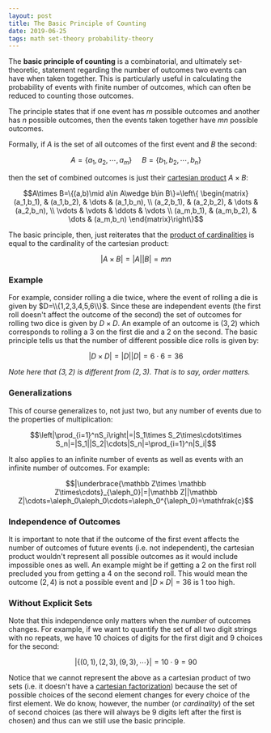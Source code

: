 ```yaml
---
layout: post
title: The Basic Principle of Counting
date: 2019-06-25
tags: math set-theory probability-theory
---
```

The **basic principle of counting** is a combinatorial, and ultimately set-theoretic, statement regarding the number of outcomes two events can have when taken together. This is particularly useful in calculating the probability of events with finite number of outcomes, which can often be reduced to counting those outcomes.

The principle states that if one event has $m$ possible outcomes and another has $n$ possible outcomes, then the events taken together have $mn$ possible outcomes.

<!--more-->

Formally, if $A$ is the set of all outcomes of the first event and $B$ the second:

$$A=\{a_1,a_2,\cdots,a_m\}\ \ \ \ \ B=\{b_1,b_2,\cdots,b_n\}$$

then the set of combined outcomes is just their [cartesian product](\cartesian-product) $A\times B$:

$$A\times B=\{(a,b)\mid a\in A\wedge b\in B\}=\left\{
\begin{matrix}
    (a_1,b_1), & (a_1,b_2), & \dots & (a_1,b_n), \\
    (a_2,b_1), & (a_2,b_2), & \dots & (a_2,b_n), \\
    \vdots & \vdots & \ddots & \vdots \\
    (a_m,b_1), & (a_m,b_2), & \dots & (a_m,b_n)
\end{matrix}\right\}$$

The basic principle, then, just reiterates that the [product of cardinalities](\cartesian-product#cardinal-multiplication) is equal to the cardinality of the cartesian product:

$$|A\times B|=|A||B|=mn$$

### Example
For example, consider rolling a die twice, where the event of rolling a die is given by $D=\\{1,2,3,4,5,6\\}$. Since these are independent events (the first roll doesn't affect the outcome of the second) the set of outcomes for rolling two dice is given by $D\times D$. An example of an outcome is $(3,2)$ which corresponds to rolling a $3$ on the first die and a $2$ on the second. The basic principle tells us that the number of different possible dice rolls is given by:

$$|D\times D|=|D||D|=6\cdot6=36$$

*Note here that $(3,2)$ is different from $(2,3)$. That is to say, order matters.*

### Generalizations
This of course generalizes to, not just two, but any number of events due to the properties of multiplication:

$$\left|\prod_{i=1}^nS_i\right|=|S_1\times S_2\times\cdots\times S_n|=|S_1||S_2|\cdots|S_n|=\prod_{i=1}^n|S_i|$$

It also applies to an infinite number of events as well as events with an infinite number of outcomes. For example:

$$|\underbrace{\mathbb Z\times \mathbb Z\times\cdots}_{\aleph_0}|=|\mathbb Z||\mathbb Z|\cdots=\aleph_0\aleph_0\cdots=\aleph_0^{\aleph_0}=\mathfrak{c}$$

### Independence of Outcomes
It is important to note that if the outcome of the first event affects the number of outcomes of future events (i.e. not independent), the cartesian product wouldn't represent all possible outcomes as it would include impossible ones as well. An example might be if getting a 2 on the first roll precluded you from getting a 4 on the second roll. This would mean the outcome $(2,4)$ is not a possible event and $|D\times D|=36$ is $1$ too high.

### Without Explicit Sets
Note that this independence only matters when the *number* of outcomes changes. For example, if we want to quantify the set of all two digit strings with no repeats, we have 10 choices of digits for the first digit and 9 choices for the second:

$$|\{(0,1),(2,3),(9,3),\cdots\}|=10\cdot 9=90$$

Notice that we cannot represent the above as a cartesian product of two sets (i.e. it doesn't have a [cartesian factorization](\cartesian-product#cartesian-factorization)) because the set of possible choices of the second element changes for every choice of the first element. We do know, however, the number (or *cardinality*) of the set of second choices (as there will always be 9 digits left after the first is chosen) and thus can we still use the basic principle.